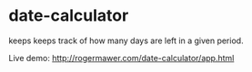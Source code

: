 # date-calculator
keeps keeps track of how many days are left in a given period.

Live demo: http://rogermawer.com/date-calculator/app.html
